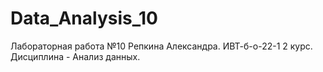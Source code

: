 # Data_Analysis_10
Лабораторная работа №10 Репкина Александра. ИВТ-б-о-22-1 2 курс. Дисциплина - Анализ данных.
